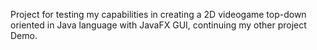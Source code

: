 Project for testing my capabilities in creating a 2D videogame top-down oriented in Java language with JavaFX GUI, continuing my other project Demo.
